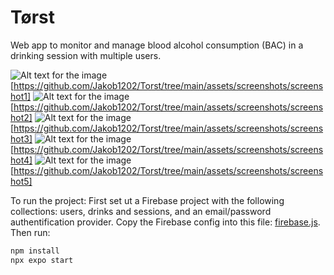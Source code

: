 # Tørst
Web app to monitor and manage blood alcohol consumption (BAC) in a drinking session with multiple users.

![Alt text for the image](images/my-image.png)[https://github.com/Jakob1202/Torst/tree/main/assets/screenshots/screenshot1]
![Alt text for the image](images/my-image.png)[https://github.com/Jakob1202/Torst/tree/main/assets/screenshots/screenshot2]
![Alt text for the image](images/my-image.png)[https://github.com/Jakob1202/Torst/tree/main/assets/screenshots/screenshot3]
![Alt text for the image](images/my-image.png)[https://github.com/Jakob1202/Torst/tree/main/assets/screenshots/screenshot4]
![Alt text for the image](images/my-image.png)[https://github.com/Jakob1202/Torst/tree/main/assets/screenshots/screenshot5]

To run the project:
First set ut a Firebase project with the following collections: users, drinks and sessions, and an email/password authentification provider. Copy the Firebase config into this file: [firebase.js](https://github.com/Jakob1202/Torst/tree/main/src/config/firebase.js). Then run:
```bash
npm install
npx expo start

